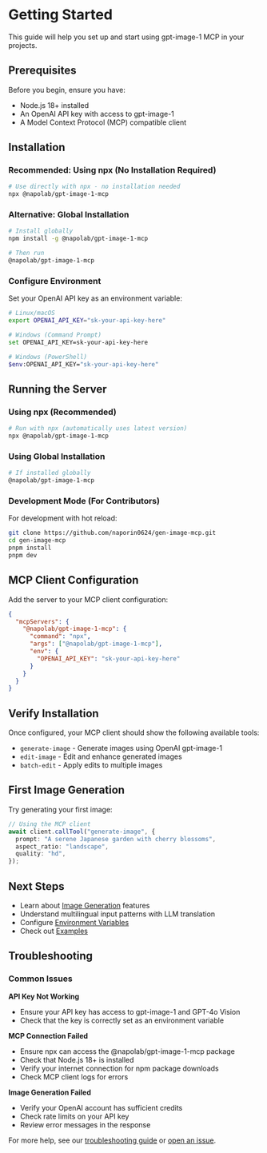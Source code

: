 # Getting Started

This guide will help you set up and start using gpt-image-1 MCP in your projects.

## Prerequisites

Before you begin, ensure you have:

- Node.js 18+ installed
- An OpenAI API key with access to gpt-image-1
- A Model Context Protocol (MCP) compatible client

## Installation

### Recommended: Using npx (No Installation Required)

```bash
# Use directly with npx - no installation needed
npx @napolab/gpt-image-1-mcp
```

### Alternative: Global Installation

```bash
# Install globally
npm install -g @napolab/gpt-image-1-mcp

# Then run
@napolab/gpt-image-1-mcp
```

### Configure Environment

Set your OpenAI API key as an environment variable:

```bash
# Linux/macOS
export OPENAI_API_KEY="sk-your-api-key-here"

# Windows (Command Prompt)
set OPENAI_API_KEY=sk-your-api-key-here

# Windows (PowerShell)
$env:OPENAI_API_KEY="sk-your-api-key-here"
```

## Running the Server

### Using npx (Recommended)

```bash
# Run with npx (automatically uses latest version)
npx @napolab/gpt-image-1-mcp
```

### Using Global Installation

```bash
# If installed globally
@napolab/gpt-image-1-mcp
```

### Development Mode (For Contributors)

For development with hot reload:

```bash
git clone https://github.com/naporin0624/gen-image-mcp.git
cd gen-image-mcp
pnpm install
pnpm dev
```

## MCP Client Configuration

Add the server to your MCP client configuration:

```json
{
  "mcpServers": {
    "@napolab/gpt-image-1-mcp": {
      "command": "npx",
      "args": ["@napolab/gpt-image-1-mcp"],
      "env": {
        "OPENAI_API_KEY": "sk-your-api-key-here"
      }
    }
  }
}
```

## Verify Installation

Once configured, your MCP client should show the following available tools:

- `generate-image` - Generate images using OpenAI gpt-image-1
- `edit-image` - Edit and enhance generated images
- `batch-edit` - Apply edits to multiple images

## First Image Generation

Try generating your first image:

```typescript
// Using the MCP client
await client.callTool("generate-image", {
  prompt: "A serene Japanese garden with cherry blossoms",
  aspect_ratio: "landscape",
  quality: "hd",
});
```

## Next Steps

- Learn about [Image Generation](/guide/image-generation) features
- Understand multilingual input patterns with LLM translation
- Configure [Environment Variables](/guide/environment-variables)
- Check out [Examples](/examples/basic-usage)

## Troubleshooting

### Common Issues

**API Key Not Working**

- Ensure your API key has access to gpt-image-1 and GPT-4o Vision
- Check that the key is correctly set as an environment variable

**MCP Connection Failed**

- Ensure npx can access the @napolab/gpt-image-1-mcp package
- Check that Node.js 18+ is installed
- Verify your internet connection for npm package downloads
- Check MCP client logs for errors

**Image Generation Failed**

- Verify your OpenAI account has sufficient credits
- Check rate limits on your API key
- Review error messages in the response

For more help, see our [troubleshooting guide](/guide/troubleshooting) or [open an issue](https://github.com/naporin0624/gen-image-mcp/issues).
